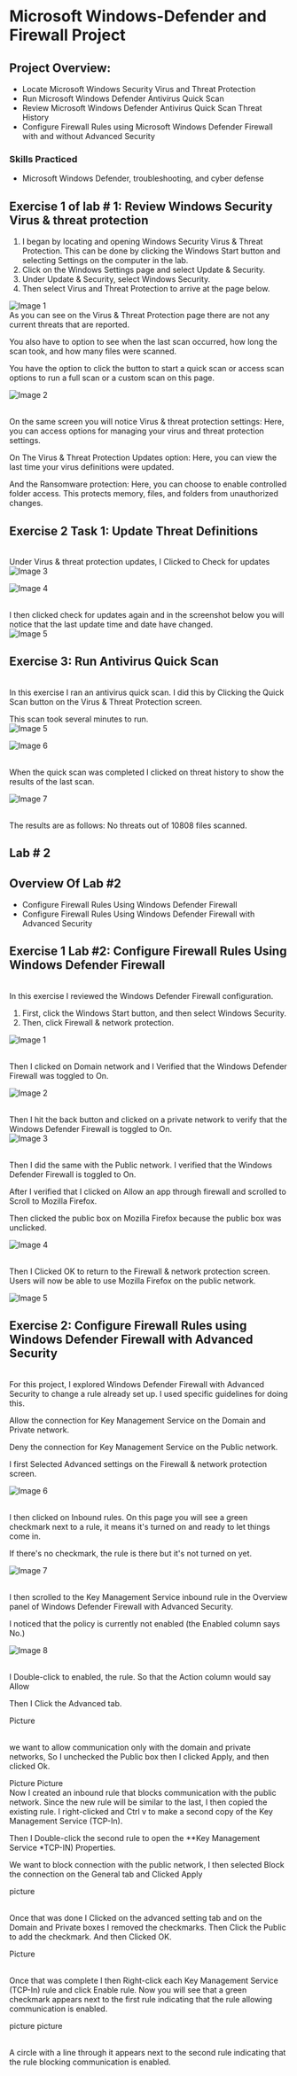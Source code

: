 <h1>Microsoft Windows-Defender and Firewall Project </h1>
<h2>  Project Overview:</h2>
<ul>
  <li>Locate Microsoft Windows Security Virus and Threat Protection</li>
  <li>Run Microsoft Windows Defender Antivirus Quick Scan</li>
  <li>Review Microsoft Windows Defender Antivirus Quick Scan Threat History</li>
  <li>Configure Firewall Rules using Microsoft Windows Defender Firewall with and without Advanced Security</li>
</ul>

<h3>Skills Practiced</h3>

<ul> 
  <li>Microsoft Windows Defender, troubleshooting, and cyber defense</li> </ul>

  <h2>Exercise 1 of lab # 1: Review Windows Security Virus & threat protection</h2>

<ol>
  <li> I began by locating and opening Windows Security Virus & Threat Protection. This can be done by clicking the Windows Start button and selecting Settings on the computer in the lab.</li>
  <li>Click on the Windows Settings page and select Update & Security.</li>
  <li>Under Update & Security, select Windows Security.</li>
  <li>Then select Virus and Threat Protection to arrive at the page below.</li>
</ol>

<img src="https://github.com/JustinMills2024/Shields-Up-Cybersecurity-Job-Simulation/assets/159082478/219d2c50-fe7c-4bd2-adbe-e8bebbce4151" alt="Image 1">
<img 


<br> As you can see on the Virus & Threat Protection  page there are not any current threats that are reported.

You also have to option to see when the last scan occurred, how long the scan took, and how many files were scanned. 

You have the option to click the button to start a quick scan or access scan options to run a full scan or a custom scan on this page. </br>

<img src="https://github.com/JustinMills2024/Shields-Up-Cybersecurity-Job-Simulation/assets/159082478/55e6b045-e018-429b-931f-1a76e0392be5" alt="Image 2">


<br> On the same screen you will notice Virus & threat protection settings: Here, you can access options for managing your virus and threat protection settings. 

On The Virus & Threat Protection Updates option: Here, you can view the last time your virus definitions were updated. 

And the Ransomware protection: Here, you can choose to enable controlled folder access. This protects memory, files, and folders from unauthorized changes.</br>

<h2>Exercise 2 Task 1: Update Threat Definitions </h2>

<br>Under Virus & threat protection updates, I Clicked to Check for updates </br>
<img src="https://github.com/JustinMills2024/Shields-Up-Cybersecurity-Job-Simulation/assets/159082478/c4d1e0d8-76f1-471c-9390-d49c7c3cbf6c" alt="Image 3">

<img src="https://github.com/JustinMills2024/Shields-Up-Cybersecurity-Job-Simulation/assets/159082478/bb10dd3a-532f-4aae-8df4-a6305464e0a6" alt="Image 4">


<br> I then clicked check for updates again and in the screenshot below you will notice that the last update time and date have changed.</br>
<img src="https://github.com/JustinMills2024/Shields-Up-Cybersecurity-Job-Simulation/assets/159082478/2e22d1b0-7f89-47d4-b036-efc3c1afbca0" alt="Image 5">


<h2>Exercise 3: Run Antivirus Quick Scan</h2>
<br> In this exercise I ran an antivirus quick scan. I did this by Clicking the Quick Scan button on the Virus & Threat Protection screen. 

This scan took several minutes to run.</br> 
<img src="https://github.com/JustinMills2024/Shields-Up-Cybersecurity-Job-Simulation/assets/159082478/2e22d1b0-7f89-47d4-b036-efc3c1afbca0" alt="Image 5">

<img src="https://github.com/JustinMills2024/Shields-Up-Cybersecurity-Job-Simulation/assets/159082478/6dfb5245-3a79-4f63-ab02-a2440020f030" alt="Image 6">


<br> When the quick scan was completed I clicked on threat history to show the results of the last scan. </br>

<img src="https://github.com/JustinMills2024/Shields-Up-Cybersecurity-Job-Simulation/assets/159082478/aa3d78e2-d7dd-4eb6-a53e-e7784446a634" alt="Image 7">




<br>The results are as follows: No threats out of 10808 files scanned. </br>

<h2>Lab # 2 
</h2>
<h2> Overview Of Lab #2 </h2>
<ul>
  <li>Configure Firewall Rules Using Windows Defender Firewall</li>
  <li>Configure Firewall Rules Using Windows Defender Firewall with Advanced Security</li>
</ul>

<h2>Exercise 1 Lab #2: Configure Firewall Rules Using Windows Defender Firewall</h2>
<br> In this exercise I reviewed the Windows Defender Firewall configuration.</br>
<ol>
  <li>First, click the Windows Start button, and then select Windows Security.</li>
  <li>Then, click Firewall & network protection.</li>
</ol>
<img src="https://github.com/JustinMills2024/Microsoft-Windows-Defender-and-Firewall-Project/assets/159082478/36388ddc-0f57-436a-9da0-4c951674503d" alt="Image 1">


<br> Then I clicked on Domain network and I Verified that the Windows Defender Firewall was toggled to On.</br>

<img src="https://github.com/JustinMills2024/Microsoft-Windows-Defender-and-Firewall-Project/assets/159082478/ada76447-f08c-45da-a2af-d1369a82ac29" alt="Image 2">

<br> Then I hit the back button and clicked on a private network to verify that the  Windows Defender Firewall is toggled to On.</br>
<img src="https://github.com/JustinMills2024/Microsoft-Windows-Defender-and-Firewall-Project/assets/159082478/87288208-cefd-4dad-911e-569923f4e1da" alt="Image 3">

<br> Then I did the same with the Public network. I verified that the Windows Defender Firewall is toggled to On. 

After I verified that I clicked on Allow an app through firewall and scrolled to Scroll to Mozilla Firefox. 

Then clicked the public box on Mozilla Firefox because the public box was unclicked. <br>

<img src="https://github.com/JustinMills2024/Microsoft-Windows-Defender-and-Firewall-Project/assets/159082478/667b37d9-d4d3-4f64-afd8-b708b1481ad5" alt="Image 4">


<br> Then I Clicked OK to return to the Firewall & network protection screen. Users will now be able to use Mozilla Firefox on the public network.</br>

<img src="https://github.com/JustinMills2024/Microsoft-Windows-Defender-and-Firewall-Project/assets/159082478/92144278-276d-4e83-be32-26c35bc9b626" alt="Image 5">


<h2>Exercise 2: Configure Firewall Rules using Windows Defender Firewall with Advanced Security
</h2>

<br> For this project, I explored Windows Defender Firewall with Advanced Security to change a rule already set up. I used specific guidelines for doing this.

Allow the connection for Key Management Service on the Domain and Private network.

Deny the connection for Key Management Service on the Public network.

I first Selected Advanced settings on the Firewall & network protection screen.</br>

<img src="https://github.com/JustinMills2024/Microsoft-Windows-Defender-and-Firewall-Project/assets/159082478/dbc0af4a-ae4e-4b32-9967-41e1a25185e6" alt="Image 6">


<br> I then clicked on Inbound rules. On this page you will see a green checkmark next to a rule, it means it's turned on and ready to let things come in. 

If there's no checkmark, the rule is there but it's not turned on yet.</br>

<img src="https://github.com/JustinMills2024/Microsoft-Windows-Defender-and-Firewall-Project/assets/159082478/3469f8f6-d9c1-40ae-96b4-ac20d6c27e29" alt="Image 7">


<br> I then scrolled to the Key Management Service inbound rule in the Overview panel of Windows Defender Firewall with Advanced Security. 

I noticed that the policy is currently not enabled (the Enabled column says No.) <br> 

<img src="https://github.com/JustinMills2024/Microsoft-Windows-Defender-and-Firewall-Project/assets/159082478/9abe8ba6-e6db-499a-8050-969d66e72e0c" alt="Image 8">



<br>I Double-click to enabled, the rule. So that the Action column would say Allow

Then I Click the Advanced tab.</br>

Picture

<br> we want to allow communication only with the domain and private networks, So I unchecked the Public box  then I clicked Apply, and then clicked Ok.</br>

Picture
Picture
<br>Now I created an inbound rule that blocks communication with the public network. Since the new rule will be similar to the last, I  then copied  the existing rule. 
I right-clicked and Ctrl v to make a second copy of the Key Management Service (TCP-In).

Then I Double-click the second rule to open the **Key Management Service *TCP-IN) Properties. 

We want to block connection with the public network,  I then selected Block the connection on the General tab and Clicked Apply</br>

picture

<br> Once that was done I Clicked on the advanced setting tab and on the Domain and Private boxes I removed the checkmarks. 
Then Click the Public to add the checkmark. And then Clicked OK.</br>

Picture

<br> Once that was complete I then Right-click each Key Management Service (TCP-In) rule and click Enable rule.
Now you will see that a green checkmark appears next to the first rule indicating that the rule allowing communication is enabled. </br>

picture
picture

<br> A circle with a line through it appears next to the second rule indicating that the rule blocking communication is enabled.<br>


























